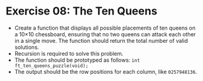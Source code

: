 # Exercise 08: The Ten Queens

- Create a function that displays all possible placements of ten queens on a 10×10 chessboard, ensuring that no two queens can attack each other in a single move. The function should return the total number of valid solutions.
- Recursion is required to solve this problem.
- The function should be prototyped as follows:
  `int ft_ten_queens_puzzle(void);`
- The output should be the row positions for each column, like `0257948136`.
